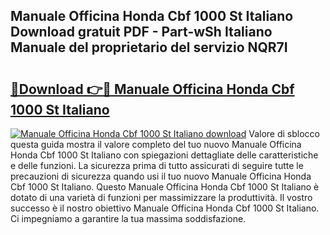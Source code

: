 ## Manuale Officina Honda Cbf 1000 St Italiano Download gratuit PDF - Part-wSh Italiano Manuale del proprietario del servizio NQR7I

# <h2><a href="http://dfgodk8.blite.top/?on=Manuale+Officina+Honda+Cbf+1000+St+Italiano">🔗Download 👉🔴 Manuale Officina Honda Cbf 1000 St Italiano</a></h2>

[![Manuale Officina Honda Cbf 1000 St Italiano download](https://i.imgur.com/lujVjoI.png)](http://dfgodk8.blite.top/?on=Manuale+Officina+Honda+Cbf+1000+St+Italiano)
Valore di sblocco questa guida mostra il valore completo del tuo nuovo Manuale Officina Honda Cbf 1000 St Italiano con spiegazioni dettagliate delle caratteristiche e delle funzioni. La sicurezza prima di tutto assicurati di seguire tutte le precauzioni di sicurezza quando usi il tuo nuovo Manuale Officina Honda Cbf 1000 St Italiano. Questo Manuale Officina Honda Cbf 1000 St Italiano è dotato di una varietà di funzioni per massimizzare la produttività. Il vostro successo è il nostro obiettivo Manuale Officina Honda Cbf 1000 St Italiano. Ci impegniamo a garantire la tua massima soddisfazione.
